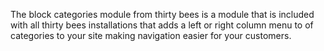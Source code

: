 The block categories module from thirty bees is a module that is included with all thirty bees installations that adds a left or right column menu to of categories to your site making navigation easier for your customers.